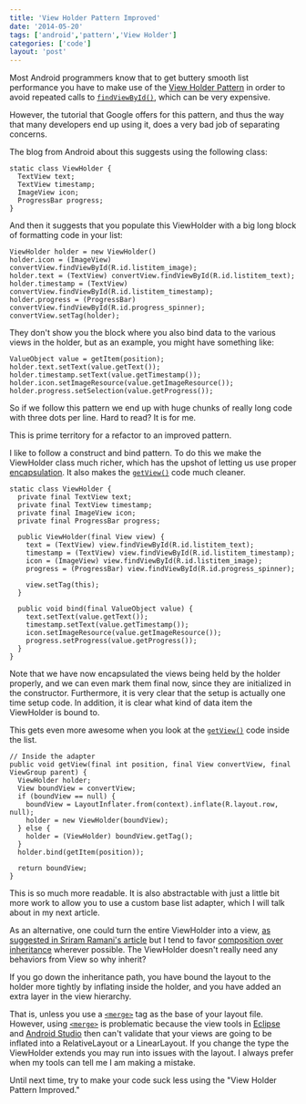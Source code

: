 ```yaml
---
title: 'View Holder Pattern Improved'
date: '2014-05-20'
tags: ['android','pattern','View Holder']
categories: ['code']
layout: 'post'
---
```


Most Android programmers know that to get buttery smooth list
performance you have to make use of the <a
href="http://developer.android.com/training/improving-layouts/smooth-scrolling.html">View
Holder Pattern</a> in order to avoid repeated calls to
<a href="http://developer.android.com/reference/android/app/Activity.html#findViewById(int)">```findViewById()```</a>, which can be very expensive.

However, the tutorial that Google offers for this pattern, and thus
the way that many developers end up using it, does a very bad job of
separating concerns.

The blog from Android about this suggests using the following class:

~~~
static class ViewHolder {
  TextView text;
  TextView timestamp;
  ImageView icon;
  ProgressBar progress;
}
~~~

And then it suggests that you populate this ViewHolder with a big
long block of formatting code in your list:

~~~
ViewHolder holder = new ViewHolder()
holder.icon = (ImageView) convertView.findViewById(R.id.listitem_image);
holder.text = (TextView) convertView.findViewById(R.id.listitem_text);
holder.timestamp = (TextView) convertView.findViewById(R.id.listitem_timestamp);
holder.progress = (ProgressBar) convertView.findViewById(R.id.progress_spinner);
convertView.setTag(holder);
~~~

They don't show you the block where you also bind data to the various views
in the holder, but as an example, you might have something like:

~~~
ValueObject value = getItem(position);
holder.text.setText(value.getText());
holder.timestamp.setText(value.getTimestamp());
holder.icon.setImageResource(value.getImageResource());
holder.progress.setSelection(value.getProgress());
~~~

So if we follow this pattern we end up with huge chunks of really long
code with three dots per line. Hard to read? It is for me.

This is prime territory for a refactor to an improved pattern.

I like to follow a construct and bind pattern. To do this we make the
ViewHolder class much richer, which has the upshot of letting us use
proper <a href="http://en.wikipedia.org/wiki/Encapsulation_(object-oriented_programming)">encapsulation</a>. It also makes the <a
href="https://developer.android.com/reference/android/widget/Adapter.html#getView(int,
android.view.View, android.view.ViewGroup)">```getView()```</a> code
much cleaner.

~~~
static class ViewHolder {
  private final TextView text;
  private final TextView timestamp;
  private final ImageView icon;
  private final ProgressBar progress;

  public ViewHolder(final View view) {
    text = (TextView) view.findViewById(R.id.listitem_text);
    timestamp = (TextView) view.findViewById(R.id.listitem_timestamp);
    icon = (ImageView) view.findViewById(R.id.listitem_image);
    progress = (ProgressBar) view.findViewById(R.id.progress_spinner);

    view.setTag(this);
  }

  public void bind(final ValueObject value) {
    text.setText(value.getText());
    timestamp.setText(value.getTimestamp());
    icon.setImageResource(value.getImageResource());
    progress.setProgress(value.getProgress());
  } 
}
~~~

Note that we have now encapsulated the views being held by the holder
properly, and we can even mark them final now, since they are
initialized in the constructor. Furthermore, it is very clear that the
setup is actually one time setup code. In addition, it is clear what
kind of data item the ViewHolder is bound to.

This gets even more awesome when you look at the <a
href="https://developer.android.com/reference/android/widget/Adapter.html#getView(int,
android.view.View, android.view.ViewGroup)">```getView()```</a> code
inside the list.

~~~
// Inside the adapter
public void getView(final int position, final View convertView, final ViewGroup parent) {
  ViewHolder holder;
  View boundView = convertView;
  if (boundView == null) {
    boundView = LayoutInflater.from(context).inflate(R.layout.row, null);
    holder = new ViewHolder(boundView);
  } else {
    holder = (ViewHolder) boundView.getTag();
  }
  holder.bind(getItem(position));

  return boundView;
}
~~~

This is so much more readable. It is also abstractable with just a little
bit more work to allow you to use a custom base list adapter, which
I will talk about in my next article.

As an alternative, one could turn the entire ViewHolder into a view,
<a
href="http://sriramramani.wordpress.com/2012/07/25/infamous-viewholder-pattern/">as
suggested in Sriram Ramani's article</a> but I tend to favor <a
href="http://en.wikipedia.org/wiki/Composition_over_inheritance">composition
over inheritance</a> wherever possible. The ViewHolder doesn't really
need any behaviors from View so why inherit?

If you go down the inheritance path, you have bound the layout to the
holder more tightly by inflating inside the holder, and you have added
an extra layer in the view hierarchy.

That is, unless you use a <a
href="https://developer.android.com/guide/topics/resources/layout-resource.html#merge-element">```<merge>```</a>
tag as the base of your layout file. However, using <a
href="https://developer.android.com/guide/topics/resources/layout-resource.html#merge-element">```<merge>```</a>
is problematic because the view tools in <a
href="http://developer.android.com/sdk/index.html">Eclipse</a> and <a
href="http://developer.android.com/sdk/installing/studio.html">Android
Studio</a> then can't validate that your views are going to be
inflated into a RelativeLayout or a LinearLayout. If you change the
type the ViewHolder extends you may run into issues with the layout. I
always prefer when my tools can tell me I am making a mistake.

Until next time, try to make your code suck less using the
"View Holder Pattern Improved."
